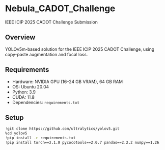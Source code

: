 # Nebula_CADOT_Challenge
IEEE ICIP 2025 CADOT Challenge Submission

## Overview
YOLOv5m-based solution for the IEEE ICIP 2025 CADOT Challenge, using copy-paste augmentation and focal loss.

## Requirements
- Hardware: NVIDIA GPU (16–24 GB VRAM), 64 GB RAM
- OS: Ubuntu 20.04
- Python: 3.9
- CUDA: 11.8
- Dependencies: `requirements.txt`

## Setup
```bash
!git clone https://github.com/ultralytics/yolov5.git
%cd yolov5
!pip install -r requirements.txt
!pip install torch==2.1.0 pycocotools==2.0.7 pandas==2.2.2 numpy==1.26.4 opencv-python==4.10.0.84
